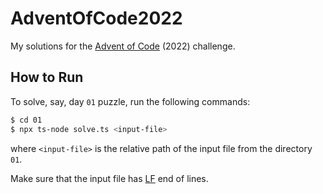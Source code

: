 # AdventOfCode2022

My solutions for the [Advent of Code][aoc] (2022) challenge.

[aoc]: https://adventofcode.com/

## How to Run

To solve, say, day `01` puzzle, run the following commands:

```bash
$ cd 01
$ npx ts-node solve.ts <input-file>
```

where `<input-file>` is the relative path of the input file from the directory `01`.

Make sure that the input file has [LF][lf-eol-wiki] end of lines.

[lf-eol-wiki]: https://en.wikipedia.org/wiki/Newline#Representation
